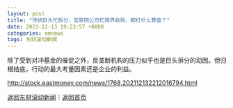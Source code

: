 ```yaml
---
layout: post
title: "传统巨头忙拆分，互联网公司忙跨界收购，都打什么算盘？"
date: 2021-12-13 19:23:57 +0800
categories: emnews
tags: 东财滚动新闻
---
```


除了受到对冲基金的催促之外，反垄断机构的压力似乎也是巨头拆分的动因。但归根结底，行动的最大考量因素还是企业的利益。

<http://stock.eastmoney.com/news/1768,202112132212016794.html>

[返回东财滚动新闻](//finews.withounder.com/emnews/)｜[返回首页](//finews.withounder.com/)